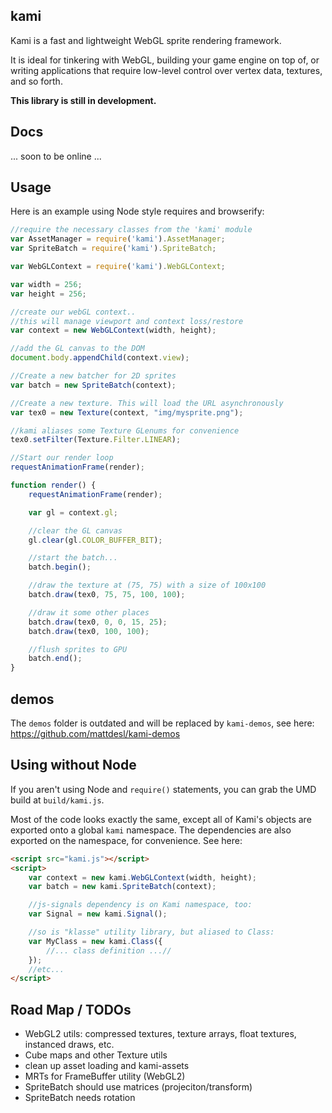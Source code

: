 ## kami

Kami is a fast and lightweight WebGL sprite rendering framework. 

It is ideal for tinkering with WebGL, building your game engine on top of, or writing applications that require low-level control over vertex data, textures, and so forth. 

**This library is still in development.**

## Docs

... soon to be online ...

## Usage

Here is an example using Node style requires and browserify:

```javascript
//require the necessary classes from the 'kami' module
var AssetManager = require('kami').AssetManager;
var SpriteBatch = require('kami').SpriteBatch;

var WebGLContext = require('kami').WebGLContext;

var width = 256;
var height = 256;

//create our webGL context..
//this will manage viewport and context loss/restore
var context = new WebGLContext(width, height);

//add the GL canvas to the DOM
document.body.appendChild(context.view);

//Create a new batcher for 2D sprites
var batch = new SpriteBatch(context);

//Create a new texture. This will load the URL asynchronously
var tex0 = new Texture(context, "img/mysprite.png");

//kami aliases some Texture GLenums for convenience
tex0.setFilter(Texture.Filter.LINEAR);

//Start our render loop
requestAnimationFrame(render);

function render() {
	requestAnimationFrame(render);

	var gl = context.gl;

	//clear the GL canvas
	gl.clear(gl.COLOR_BUFFER_BIT);

	//start the batch...
	batch.begin();

	//draw the texture at (75, 75) with a size of 100x100
	batch.draw(tex0, 75, 75, 100, 100);

	//draw it some other places
	batch.draw(tex0, 0, 0, 15, 25);
	batch.draw(tex0, 100, 100);

	//flush sprites to GPU
	batch.end();
}
```

## demos

The `demos` folder is outdated and will be replaced by `kami-demos`, see here:   
https://github.com/mattdesl/kami-demos 

## Using without Node

If you aren't using Node and `require()` statements, you can grab the UMD build at `build/kami.js`. 

Most of the code looks exactly the same, except all of Kami's objects are exported onto a global `kami` namespace. The dependencies are also exported on the namespace, for convenience. See here:

```html
<script src="kami.js"></script>
<script>
	var context = new kami.WebGLContext(width, height);
	var batch = new kami.SpriteBatch(context);

	//js-signals dependency is on Kami namespace, too:
	var Signal = new kami.Signal();

	//so is "klasse" utility library, but aliased to Class:
	var MyClass = new kami.Class({
		//... class definition ...//
	});
	//etc...
</script>
```

## Road Map / TODOs

- WebGL2 utils: compressed textures, texture arrays, float textures, instanced draws, etc.
- Cube maps and other Texture utils
- clean up asset loading and kami-assets
- MRTs for FrameBuffer utility (WebGL2)
- SpriteBatch should use matrices (projeciton/transform) 
- SpriteBatch needs rotation